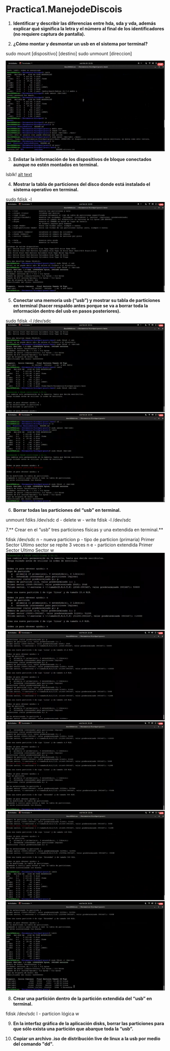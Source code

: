 # Practica1.ManejodeDiscois

1. **Identificar y describir las diferencias entre hda, sda y vda, además explicar qué significa la letra y el número al final de los identificadores (no requiere captura de pantalla).**





2. **¿Cómo montar y desmontar un usb en el sistema por terminal?**

sudo mount [dispositivo] [destino]
sudo unmount [direccion]

![alt text](https://github.com/daerksun/Practica1.ManejodeDiscos/blob/main/Imagenes/1.png "Im1")

3. **Enlistar la información de los dispositivos de bloque conectados aunque no estén montados en terminal.**

lsblk!
[alt text](https://github.com/daerksun/Practica1.ManejodeDiscos/blob/main/Imagenes/2.png "Im2")

4. **Mostrar la tabla de particiones del disco donde está instalado el sistema operativo en terminal.**

sudo fdisk -l
![alt text](https://github.com/daerksun/Practica1.ManejodeDiscos/blob/main/Imagenes/5.png "Im3")

5. **Conectar una memoria usb (“usb”) y mostrar su tabla de particiones en terminal (hacer respaldo antes porque se va a borrar toda la información dentro del usb en pasos posteriores).**

sudo fdisk -l /dev/sdc
![alt text](https://github.com/daerksun/Practica1.ManejodeDiscos/blob/main/Imagenes/7.png "Im4")
![alt text](https://github.com/daerksun/Practica1.ManejodeDiscos/blob/main/Imagenes/9.png "Im5")

6. **Borrar todas las particiones del “usb” en terminal.**

unmount
fdiks /dev/sdc
d - delete
w - write
fdisk -l /dev/sdc



7.** Crear en el “usb” tres particiones físicas y una extendida en terminal.**

fdisk /dev/sdc
n - nueva particion
p - tipo de particion (primaria)
Primer Sector
Ultimo sector
se repite 3 veces
n
e - particion extendida
Primer Sector
Ultimo Sector
w
![alt text](https://github.com/daerksun/Practica1.ManejodeDiscos/blob/main/Imagenes/10.jpeg "Im")
![alt text](https://github.com/daerksun/Practica1.ManejodeDiscos/blob/main/Imagenes/11.png "Im")
![alt text](https://github.com/daerksun/Practica1.ManejodeDiscos/blob/main/Imagenes/12.png "Im")
![alt text](https://github.com/daerksun/Practica1.ManejodeDiscos/blob/main/Imagenes/13.png "Im")
![alt text](https://github.com/daerksun/Practica1.ManejodeDiscos/blob/main/Imagenes/14.png "Im")

8. **Crear una partición dentro de la partición extendida del “usb” en terminal.**

fdisk /dev/sdc
l - particion lógica
w

9. **En la interfaz gráfica de la aplicación disks, borrar las particiones para que sólo exista una
partición que abarque toda la “usb”.**


10. **Copiar un archivo .iso de distribución live de linux a la usb por medio del comando "dd".**


